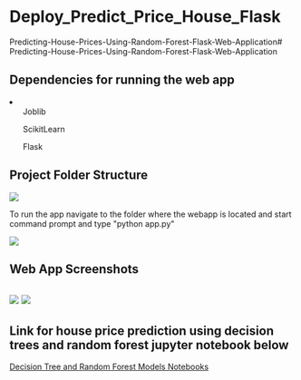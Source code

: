 # Deploy_Predict_Price_House_Flask
Predicting-House-Prices-Using-Random-Forest-Flask-Web-Application# Predicting-House-Prices-Using-Random-Forest-Flask-Web-Application

<h2>Dependencies for running the web app</h2>

<li>
<ol>Joblib</ol>
<ol>ScikitLearn</ol>
<ol>Flask</ol>
</li>

<h2>Project Folder Structure</h2>

<img src="Screenshot1.png">

<p>To run the app navigate to the folder where the webapp is located and start command prompt and type "python app.py"</p>
<img src="Screenshot2.png">

<h2>Web App Screenshots<h2>
<img src="Screenshot3.png">
<img src="Screenshot4.png">
  
 <h2>Link for house price prediction using decision trees and random forest jupyter notebook below </h2>
 <a href="https://github.com/SouleymaneSow/Deploy_Predict_Price_House_Flask">Decision Tree and Random Forest Models Notebooks</a>

